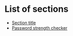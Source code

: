 # List of sections

- [Section title](filename.md)
- [Password strength checker](password_strength_checker.md)